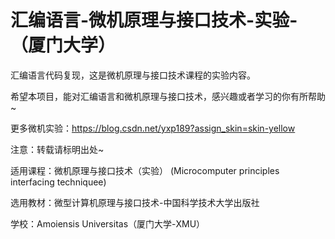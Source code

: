 # 汇编语言-微机原理与接口技术-实验-（厦门大学）

汇编语言代码复现，这是微机原理与接口技术课程的实验内容。

希望本项目，能对汇编语言和微机原理与接口技术，感兴趣或者学习的你有所帮助~

更多微机实验：https://blog.csdn.net/yxp189?assign_skin=skin-yellow

注意：转载请标明出处~

适用课程：微机原理与接口技术（实验）
         (Microcomputer principles interfacing techniquee)

选用教材：微型计算机原理与接口技术-中国科学技术大学出版社

学校：Amoiensis Universitas（厦门大学-XMU）
